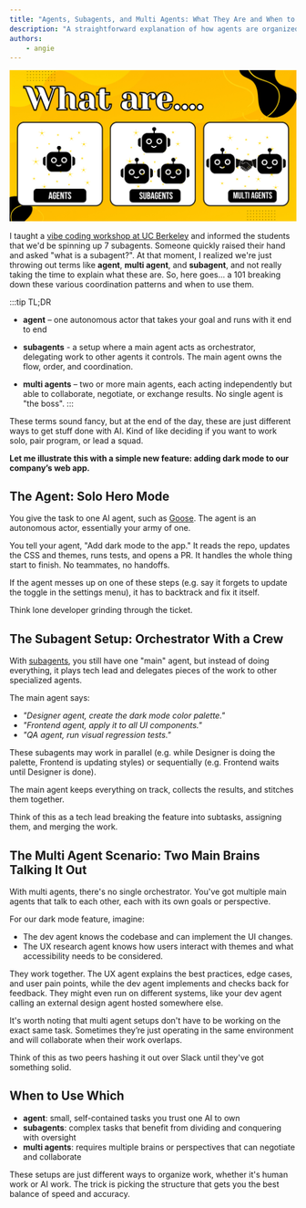 ```yaml
---
title: "Agents, Subagents, and Multi Agents: What They Are and When to Use Them"
description: "A straightforward explanation of how agents are organized to work together"
authors: 
    - angie
---
```


![blog banner](agent-coordination.png)

I taught a [vibe coding workshop at UC Berkeley](/blog/2025/08/10/vibe-coding-with-goose-building-apps-with-ai-agents) and informed the students that we'd be spinning up 7 subagents. Someone quickly raised their hand and asked "what is a subagent?". At that moment, I realized we're just throwing out terms like **agent**, **multi agent**, and **subagent**, and not really taking the time to explain what these are. So, here goes... a 101 breaking down these various coordination patterns and when to use them.

<!-- truncate -->

:::tip TL;DR
- **agent** – one autonomous actor that takes your goal and runs with it end to end

- **subagents** - a setup where a main agent acts as orchestrator, delegating work to other agents it controls. The main agent owns the flow, order, and coordination.

- **multi agents** – two or more main agents, each acting independently but able to collaborate, negotiate, or exchange results. No single agent is "the boss".
:::


These terms sound fancy, but at the end of the day, these are just different ways to get stuff done with AI. Kind of like deciding if you want to work solo, pair program, or lead a squad.

**Let me illustrate this with a simple new feature: adding dark mode to our company’s web app.**

## The Agent: Solo Hero Mode

You give the task to one AI agent, such as [Goose](/). The agent is an autonomous actor, essentially your army of one.

You tell your agent, "Add dark mode to the app." It reads the repo, updates the CSS and themes, runs tests, and opens a PR. It handles the whole thing start to finish. No teammates, no handoffs.

If the agent messes up on one of these steps (e.g. say it forgets to update the toggle in the settings menu), it has to backtrack and fix it itself.

Think lone developer grinding through the ticket.

## The Subagent Setup: Orchestrator With a Crew

With [subagents](/docs/experimental/subagents), you still have one "main" agent, but instead of doing everything, it plays tech lead and delegates pieces of the work to other specialized agents.

The main agent says:

- _"Designer agent, create the dark mode color palette."_
- _"Frontend agent, apply it to all UI components."_
- _"QA agent, run visual regression tests."_

These subagents may work in parallel (e.g. while Designer is doing the palette, Frontend is updating styles) or sequentially (e.g. Frontend waits until Designer is done).

The main agent keeps everything on track, collects the results, and stitches them together.

Think of this as a tech lead breaking the feature into subtasks, assigning them, and merging the work.

## The Multi Agent Scenario: Two Main Brains Talking It Out

With multi agents, there's no single orchestrator. You've got multiple main agents that talk to each other, each with its own goals or perspective.

For our dark mode feature, imagine:

- The dev agent knows the codebase and can implement the UI changes.
- The UX research agent knows how users interact with themes and what accessibility needs to be considered.

They work together. The UX agent explains the best practices, edge cases, and user pain points, while the dev agent implements and checks back for feedback. They might even run on different systems, like your dev agent calling an external design agent hosted somewhere else.

It's worth noting that multi agent setups don't have to be working on the exact same task. Sometimes they’re just operating in the same environment and will collaborate when their work overlaps.

Think of this as two peers hashing it out over Slack until they've got something solid.

## When to Use Which

- **agent**: small, self-contained tasks you trust one AI to own
- **subagents**: complex tasks that benefit from dividing and conquering with oversight
- **multi agents**: requires multiple brains or perspectives that can negotiate and collaborate

These setups are just different ways to organize work, whether it's human work or AI work. The trick is picking the structure that gets you the best balance of speed and accuracy.

<head>
  <meta property="og:title" content="Agents, Subagents, and Multi Agents: What They Are and When to Use Them" />
  <meta property="og:type" content="article" />
  <meta property="og:url" content="https://block.github.io/goose/blog/2025/08/14/agent-coordination-patterns" />
  <meta property="og:description" content="A straightforward explanation of how agents are organized to work together" />
  <meta property="og:image" content="https://block.github.io/goose/assets/images/agent-coordination-52282acab8107e9503b17e471465ffa5.png" />
  <meta name="twitter:card" content="summary_large_image" />
  <meta property="twitter:domain" content="block.github.io/goose" />
  <meta name="twitter:title" content="Agents, Subagents, and Multi Agents: What They Are and When to Use Them" />
  <meta name="twitter:description" content="A straightforward explanation of how agents are organized to work together" />
  <meta name="twitter:image" content="https://block.github.io/goose/assets/images/agent-coordination-52282acab8107e9503b17e471465ffa5.png" />
</head>